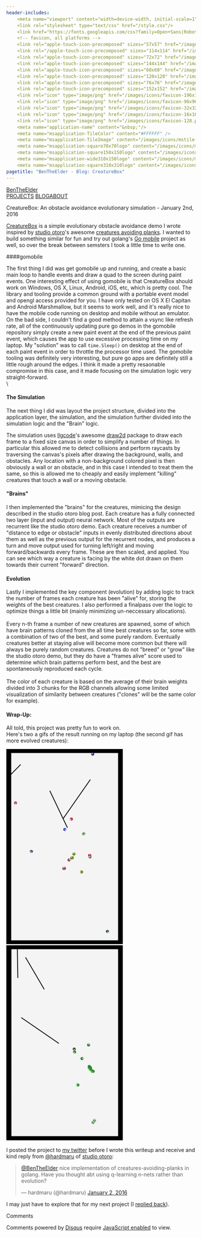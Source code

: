 ```yaml
---
header-includes:
    <meta name="viewport" content="width=device-width, initial-scale=1">
    <link rel="stylesheet" type="text/css" href="/style.css"/>
    <link href="https://fonts.googleapis.com/css?family=Open+Sans|Roboto:400,500" rel="stylesheet">
    <!-- favicon, all platforms -->
    <link rel="apple-touch-icon-precomposed" sizes="57x57" href="/images/icons/apple-touch-icon-57x57.png" />
    <link rel="/apple-touch-icon-precomposed" sizes="114x114" href="/images/icons/apple-touch-icon-114x114.png" />
    <link rel="apple-touch-icon-precomposed" sizes="72x72" href="/images/icons/apple-touch-icon-72x72.png" />
    <link rel="apple-touch-icon-precomposed" sizes="144x144" href="/images/icons/apple-touch-icon-144x144.png" />
    <link rel="apple-touch-icon-precomposed" sizes="60x60" href="/images/icons/apple-touch-icon-60x60.png" />
    <link rel="apple-touch-icon-precomposed" sizes="120x120" href="/images/icons/apple-touch-icon-120x120.png" />
    <link rel="apple-touch-icon-precomposed" sizes="76x76" href="/images/icons/apple-touch-icon-76x76.png" />
    <link rel="apple-touch-icon-precomposed" sizes="152x152" href="/images/icons/apple-touch-icon-152x152.png" />
    <link rel="icon" type="image/png" href="/images/icons/favicon-196x196.png" sizes="196x196" />
    <link rel="icon" type="image/png" href="/images/icons/favicon-96x96.png" sizes="96x96" />
    <link rel="icon" type="image/png" href="/images/icons/favicon-32x32.png" sizes="32x32" />
    <link rel="icon" type="image/png" href="/images/icons/favicon-16x16.png" sizes="16x16" />
    <link rel="icon" type="image/png" href="/images/icons/favicon-128.png" sizes="128x128" />
    <meta name="application-name" content="&nbsp;"/>
    <meta name="msapplication-TileColor" content="#FFFFFF" />
    <meta name="msapplication-TileImage" content="/images/icons/mstile-144x144.png" />
    <meta name="msapplication-square70x70logo" content="/images/icons/mstile-70x70.png" />
    <meta name="msapplication-square150x150logo" content="/images/icons/mstile-150x150.png" />
    <meta name="msapplication-wide310x150logo" content="/images/icons/mstile-310x150.png" />
    <meta name="msapplication-square310x310logo" content="/images/icons/mstile-310x310.png" />
pagetitle: "BenTheElder - Blog: CreatureBox"
---
```


<!DOCTYPE html>
<html lang="en">
<body>


<div class="header">
<div class="header-content">
<span class="brand"><a href="/">BenTheElder</a></span><div class="nav"><span><a href="/projects">PROJECTS</a>
</span></span><span><a class="current" href="/blog">BLOG</a></span><span><a href="/about">ABOUT</a></div>
</div>
</div>


<div class="tile blog-content">
<p class="title">CreatureBox: An obstacle avoidance evolutionary simulation - January 2nd, 2016</p>

<a href="https://github.com/BenTheElder/creaturebox">CreatureBox</a> is a simple evolutionary obstacle avoidance demo I wrote inspired by [studio otoro](http://otoro.net)'s awesome
 [creatures avoiding planks](http://blog.otoro.net/2015/05/07/creatures-avoiding-planks/).
I wanted to build something similar for fun and try out golang's [Go mobile](https://github.com/golang/mobile)
 project as well, so over the break between semsters I took a little time to write one.

####gomobile

The first thing I did was get gomobile up and running, and create a basic main loop to handle events and draw a
 quad to the screen during paint events.
One interesting effect of using gomobile is that CreatureBox should work on Windows,
 OS X, Linux, Android, iOS, etc, which is pretty cool.
 The library and tooling provide a common ground with a portable event model
 and opengl access provided for you. I have only tested on OS X El Capitan and Android Marshmallow,
 but it seems to work well, and it's really nice to have the mobile code running on desktop and mobile without an emulator.
 On the bad side, I couldn't find a good method to attain a vsync like refresh rate, all of the continuously updating
 pure go demos in the gomobile repository simply create a new paint event at the end of the previous paint event, which
 causes the app to use excessive processing time on my laptop. My "solution" was to call `time.Sleep()` on desktop at
 the end of each paint event in order to throttle the processor time used.
 The gomobile tooling was definitely very interesting, but pure go apps are definitely still a little rough around the
 edges. I think it made a pretty resaonable compromise in this case, and it made focusing on the simulation logic very
 straight-forward.
\
\


#### The Simulation
The next thing I did was layout the project structure, divided into the application layer, the simulation, and the
 simulation further divided into the simulation logic and the "Brain" logic.

The simulation uses <a href="https://github.com/llgcode">llgcode</a>'s awesome [draw2d](https://github.com/llgcode/draw2d)
 package to draw each frame to a fixed size canvas in order to simplify a number of things. In particular this allowed me
 to detect collisions and perform raycasts by traversing the canvas's pixels after drawing the background, walls,
 and obstacles. Any location with a non-background colored pixel is then obviously a wall or an obstacle, and in this
 case I intended to treat them the same, so this is allowed me to cheaply and easily implement "killing" creatures that
 touch a wall or a moving obstacle.


#### "Brains"
I then implemented the "brains" for the creatures, mimicing the design described in the studio otoro blog post.
Each creature has a fully connected two layer (input and output) neural network. Most of the outputs are recurrent like
 the studio otoro demo. Each creature receives a number of "distance to edge or obstacle" inputs in
 evenly distributed directions about them as well as the previous output for the recurrent nodes, and produces a turn
 and move output used for turning left/right and moving forward/backwards every frame. These are then scaled, and applied.
 You can see which way a creature is facing by the white dot drawn on them towards their current "forward" direction.

#### Evolution
Lastly I implemented the key component (evolution) by adding logic to track the number of frames each creature has been
 "alive" for, storing the weights of the best creatures. I also performed a finalpass over the logic to optimize things
 a little bit (mainly minimizing un-neccessary allocations).\
\
Every n-th frame a number of new creatures are spawned, some of which have brain patterns cloned from the all time best
 creatures so far, some with a combination of two of the best, and some purely random. Eventually creatures better at
 staying alive will become more common but there will always be purely random creatures. Creatures do not "breed" or
 "grow" like the studio otoro demo, but they do have a "frames alive" score used to determine which brain patterns
 perform best, and the best are spontaneously reproduced each cycle.\
\
The color of each creature is based on the average of their brain weights divided into 3 chunks for the RGB channels allowing some limited visualization of similarity between creatures ("clones" will be the same color for example).

#### Wrap-Up:
All told, this project was pretty fun to work on.\
Here's two a gifs of the result running on my laptop (the second gif has more evolved creatures):

<div class="flex-container vertical-center"><img class="flex-2-col no-grow" src="/images/creaturebox_demo.gif" width="310" height="518" alt="gif of CreatureBox running on my laptop"></img><img class="flex-2-col no-grow" src="/images/creaturebox_demo_2.gif" width="310" height="518" alt="gif of CreatureBox running on my laptop with more evolved creatures"></img></div>

I posted the project to [my twitter](https://twitter.com/BenTheElder) before I wrote this writeup and receive and kind
 reply from <a href="https://twitter.com/hardmaru">@hardmaru</a> of [studio otoro](http://otoro.net):

<blockquote class="twitter-tweet tw-align-center" lang="en"><p lang="en" dir="ltr"><a href="https://twitter.com/BenTheElder">@BenTheElder</a> nice implementation of creatures-avoiding-planks in golang. Have you thought abt using q-learning n-nets rather than evolution?</p>&mdash; hardmaru (@hardmaru) <a href="https://twitter.com/hardmaru/status/683177164447981568">January 2, 2016</a></blockquote>

I may just have to explore that for my next project (I [replied back](https://twitter.com/BenTheElder/status/683178992606810112)).



<div style="clear: both;"></div>
</div>

<!--comments tile-->
<div class="tile">
<p class="title">Comments</p>
<div id="disqus_thread"></div>
<script>
    var disqus_config = function () {
        this.page.url = "https://bentheelder.io/blog/creaturebox";
        this.page.identifier = "blog/creaturebox";
    };
    (function() {
        var d = document, s = d.createElement('script');
        s.src = 'https://bentheelder.disqus.com/embed.js';
        s.setAttribute('data-timestamp', +new Date());
        (d.head || d.body).appendChild(s);
    })();
</script>
<noscript><p>Comments powered by <a href="https://disqus.com/?ref_noscript">Disqus</a> require <a href="http://www.enable-javascript.com/">JavaScript enabled</a> to view.</a></p></noscript>
</div>

</body>
</html>
